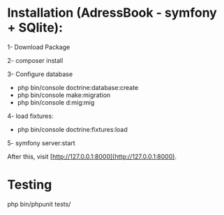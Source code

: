 
Installation (AdressBook - symfony + SQlite):
=====================

1- Download Package 

2- composer install

3- Configure  database 

 - php bin/console doctrine:database:create
 - php bin/console make:migration
 - php bin/console d:mig:mig
 
4- load fixtures:

 - php bin/console doctrine:fixtures:load

5- symfony server:start
 
 After this, visit [http://127.0.0.1:8000](http://127.0.0.1:8000).

Testing
=====================
 php bin/phpunit tests/


